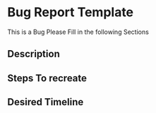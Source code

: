 # Bug Report Template

This is a Bug Please Fill in the following Sections

## Description

## Steps To recreate

## Desired Timeline 
